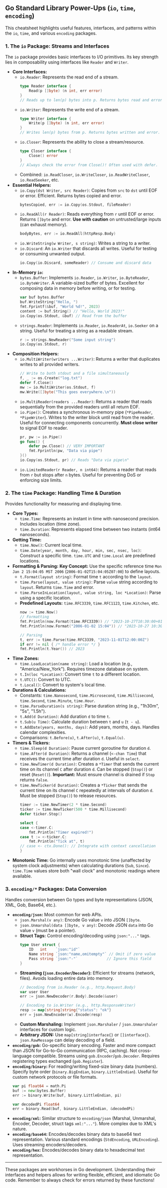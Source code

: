 ## Go Standard Library Power-Ups (`io`, `time`, `encoding`)

This cheatsheet highlights useful features, interfaces, and patterns within the `io`, `time`, and various `encoding` packages.

### 1. The `io` Package: Streams and Interfaces

The `io` package provides basic interfaces to I/O primitives. Its key strength lies in composability using interfaces like `Reader` and `Writer`.

*   **Core Interfaces:**
    *   `io.Reader`: Represents the read end of a stream.
        ```go
        type Reader interface {
            Read(p []byte) (n int, err error) 
        } 
        // Reads up to len(p) bytes into p. Returns bytes read and error (io.EOF on end).
        ```
    *   `io.Writer`: Represents the write end of a stream.
        ```go
        type Writer interface {
            Write(p []byte) (n int, err error)
        }
        // Writes len(p) bytes from p. Returns bytes written and error.
        ```
    *   `io.Closer`: Represents the ability to close a stream/resource.
        ```go
        type Closer interface {
            Close() error
        }
        // Always check the error from Close()! Often used with defer.
        ```
    *   Combined: `io.ReadCloser`, `io.WriteCloser`, `io.ReadWriteCloser`, `io.ReadSeeker`, etc.
*   **Essential Helpers:**
    *   `io.Copy(dst Writer, src Reader)`: Copies from `src` to `dst` until EOF or error. Efficient. Returns bytes copied and error.
        ```go
        bytesCopied, err := io.Copy(os.Stdout, fileReader) 
        ```
    *   `io.ReadAll(r Reader)`: Reads everything from `r` until EOF or error. Returns `[]byte` and error. **Use with caution** on untrusted/large inputs (can exhaust memory).
        ```go
        bodyBytes, err := io.ReadAll(httpResp.Body) 
        ```
    *   `io.WriteString(w Writer, s string)`: Writes a string to a writer.
    *   `io.Discard`: An `io.Writer` that discards all writes. Useful for testing or consuming unwanted output.
        ```go
        io.Copy(io.Discard, someReader) // Consume and discard data
        ```
*   **In-Memory `io`:**
    *   `bytes.Buffer`: Implements `io.Reader`, `io.Writer`, `io.ByteReader`, `io.ByteWriter`. A variable-sized buffer of bytes. Excellent for composing data in memory before writing, or for testing.
        ```go
        var buf bytes.Buffer
        buf.WriteString("Hello, ")
        fmt.Fprintf(&buf, "World %d!", 2023) 
        content := buf.String() // "Hello, World 2023!"
        io.Copy(os.Stdout, &buf) // Read from the buffer
        ```
    *   `strings.Reader`: Implements `io.Reader`, `io.ReaderAt`, `io.Seeker` on a string. Useful for treating a string as a readable stream.
        ```go
        r := strings.NewReader("Some input string")
        io.Copy(os.Stdout, r)
        ```
*   **Composition Helpers:**
    *   `io.MultiWriter(writers ...Writer)`: Returns a writer that duplicates writes to all provided writers.
        ```go
        // Write to both stdout and a file simultaneously
        f, _ := os.Create("log.txt")
        defer f.Close()
        mw := io.MultiWriter(os.Stdout, f)
        mw.Write([]byte("This goes everywhere.\n"))
        ```
    *   `io.MultiReader(readers ...Reader)`: Returns a reader that reads sequentially from the provided readers until all return EOF.
    *   `io.Pipe()`: Creates a synchronous in-memory pipe (`*PipeReader`, `*PipeWriter`). Writes to the writer block until read from the reader. Useful for connecting components concurrently. **Must close writer** to signal EOF to reader.
        ```go
        pr, pw := io.Pipe()
        go func() {
            defer pw.Close() // VERY IMPORTANT
            fmt.Fprintln(pw, "Data via pipe")
        }()
        io.Copy(os.Stdout, pr) // Reads "Data via pipe\n"
        ```
    *   `io.LimitedReader(r Reader, n int64)`: Returns a reader that reads from `r` but stops after `n` bytes. Useful for preventing DoS or enforcing size limits.

### 2. The `time` Package: Handling Time & Duration

Provides functionality for measuring and displaying time.

*   **Core Types:**
    *   `time.Time`: Represents an instant in time with nanosecond precision. Includes location (time zone).
    *   `time.Duration`: Represents elapsed time between two instants (int64 nanoseconds).
*   **Getting Time:**
    *   `time.Now()`: Current local time.
    *   `time.Date(year, month, day, hour, min, sec, nsec, loc)`: Construct a specific time. `time.UTC` and `time.Local` are predefined locations.
*   **Formatting & Parsing:** **Key Concept:** Use the specific reference time `Mon Jan 2 15:04:05 MST 2006` (`2006-01-02T15:04:05Z07:00`) to define layouts.
    *   `t.Format(layout string)`: Format time `t` according to the `layout`.
    *   `time.Parse(layout, value string)`: Parse `value` string according to `layout`. Returns `time.Time` and error.
    *   `time.ParseInLocation(layout, value string, loc *Location)`: Parse using a specific location.
    *   **Predefined Layouts:** `time.RFC3339`, `time.RFC1123`, `time.Kitchen`, etc.
        ```go
        now := time.Now()
        // Formatting
        fmt.Println(now.Format(time.RFC3339)) // "2023-10-27T10:30:00+01:00" (example)
        fmt.Println(now.Format("2006-01-02 15:04")) // "2023-10-27 10:30" 

        // Parsing
        t, err := time.Parse(time.RFC3339, "2023-11-01T12:00:00Z")
        if err != nil { /* handle error */ }
        fmt.Println(t.Year()) // 2023
        ```
*   **Time Zones:**
    *   `time.LoadLocation(name string)`: Load a location (e.g., "America/New_York"). Requires timezone database on system.
    *   `t.In(loc *Location)`: Convert time `t` to a different location.
    *   `t.UTC()`: Convert to UTC.
    *   `t.Local()`: Convert to system's local time.
*   **Durations & Calculations:**
    *   Constants: `time.Nanosecond`, `time.Microsecond`, `time.Millisecond`, `time.Second`, `time.Minute`, `time.Hour`.
    *   `time.ParseDuration(s string)`: Parse duration string (e.g., "1h30m", "5s", "1.5h").
    *   `t.Add(d Duration)`: Add duration `d` to time `t`.
    *   `t.Sub(u Time)`: Calculate duration between `t` and `u` (`t - u`).
    *   `t.AddDate(years, months, days)`: Add years, months, days. Handles calendar complexities.
    *   Comparisons: `t.Before(u)`, `t.After(u)`, `t.Equal(u)`.
*   **Timers & Tickers:**
    *   `time.Sleep(d Duration)`: Pause current goroutine for duration `d`.
    *   `time.After(d Duration)`: Returns a channel (`<-chan Time`) that receives the current time after duration `d`. Useful in `select`.
    *   `time.NewTimer(d Duration)`: Creates a `*Timer` that sends the current time on its channel `C` after duration `d`. Can be stopped (`Stop()`) or reset (`Reset()`). **Important:** Must ensure channel is drained if `Stop` returns `false`.
    *   `time.NewTicker(d Duration)`: Creates a `*Ticker` that sends the current time on its channel `C` repeatedly at intervals of duration `d`. Must be stopped (`Stop()`) to release resources.
        ```go
        timer := time.NewTimer(2 * time.Second)
        ticker := time.NewTicker(500 * time.Millisecond)
        defer ticker.Stop()

        select {
        case <-timer.C:
            fmt.Println("Timer expired!")
        case t := <-ticker.C:
            fmt.Println("Tick at", t)
        // case <- ctx.Done(): // Integrate with context cancellation
        }
        ```
*   **Monotonic Time:** Go internally uses monotonic time (unaffected by system clock adjustments) when calculating durations (`Sub`, `Since`). `time.Time` values store both "wall clock" and monotonic readings where available.

### 3. `encoding/*` Packages: Data Conversion

Handles conversion between Go types and byte representations (JSON, XML, Gob, Base64, etc.).

*   **`encoding/json`:** Most common for web APIs.
    *   `json.Marshal(v any)`: Encode Go value `v` into JSON `[]byte`.
    *   `json.Unmarshal(data []byte, v any)`: Decode JSON `data` into Go value `v` (must be a pointer).
    *   **Struct Tags:** Control encoding/decoding using `json:"..."` tags.
        ```go
        type User struct {
            ID   int    `json:"id"`
            Name string `json:"name,omitempty"` // Omit if zero value
            Pass string `json:"-"`             // Ignore this field
        }
        ```
    *   **Streaming (`json.Encoder`/`Decoder`):** Efficient for streams (network, files). Avoids loading entire data into memory.
        ```go
        // Decoding from io.Reader (e.g., http.Request.Body)
        var user User
        err := json.NewDecoder(r.Body).Decode(&user) 
        
        // Encoding to io.Writer (e.g., http.ResponseWriter)
        resp := map[string]string{"status": "ok"}
        err = json.NewEncoder(w).Encode(resp) 
        ```
    *   **Custom Marshaling:** Implement `json.Marshaler` / `json.Unmarshaler` interfaces for custom logic.
    *   **Arbitrary JSON:** Use `map[string]interface{}` or `[]interface{}`. `json.RawMessage` can delay decoding of a field.
*   **`encoding/gob`:** Go-specific binary encoding. Faster and more compact than JSON for Go-to-Go communication (RPC, caching). Not cross-language compatible. Streams using `gob.Encoder`/`gob.Decoder`. Requires registering types exchanged (`gob.Register`).
*   **`encoding/binary`:** For reading/writing fixed-size binary data (numbers). Specify byte order (`binary.BigEndian`, `binary.LittleEndian`). Useful for custom network protocols or file formats.
    ```go
    var pi float64 = math.Pi
    buf := new(bytes.Buffer)
    err := binary.Write(buf, binary.LittleEndian, pi)
    
    var decodedPi float64
    err = binary.Read(buf, binary.LittleEndian, &decodedPi)
    ```
*   **`encoding/xml`:** Similar structure to `encoding/json` (Marshal, Unmarshal, Encoder, Decoder, struct tags `xml:"..."`). More complex due to XML's nature.
*   **`encoding/base64`:** Encodes/decodes binary data to base64 text representation. Various standard encodings (`StdEncoding`, `URLEncoding`). Uses streaming encoders/decoders.
*   **`encoding/hex`:** Encodes/decodes binary data to hexadecimal text representation.

---

These packages are workhorses in Go development. Understanding their interfaces and helpers allows for writing flexible, efficient, and idiomatic Go code. Remember to always check for errors returned by these functions!
